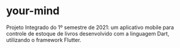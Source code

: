 # your-mind
 Projeto Integrado do 1º semestre de 2021: um aplicativo mobile para controle de estoque de livros desenvolvido com a linguagem Dart, utilizando o framework Flutter.
